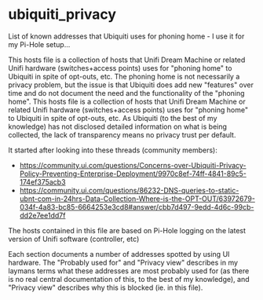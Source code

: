 # ubiquiti_privacy
List of known addresses that Ubiquiti uses for phoning home - I use it for my Pi-Hole setup...

This hosts file is a collection of hosts that Unifi Dream Machine or related Unifi hardware (switches+access points)
uses for "phoning home" to Ubiquiti in spite of opt-outs, etc.
The phoning home is not necessarily a privacy problem, but the issue is that Ubiquiti does add new "features" over time
and do not document the need and the functionality of the "phoning home".
This hosts file is a collection of hosts that Unifi Dream Machine or related Unifi hardware (switches+access points)
uses for "phoning home" to Ubiquiti in spite of opt-outs, etc. 
As Ubiquiti (to the best of my knowledge) has not disclosed detailed information on what is being collected, the lack of transparency means no privacy trust per default.

It started after looking into these threads (community members):
- https://community.ui.com/questions/Concerns-over-Ubiquiti-Privacy-Policy-Preventing-Enterprise-Deployment/9970c8ef-74ff-4841-89c5-174ef375acb3
- https://community.ui.com/questions/86232-DNS-queries-to-static-ubnt-com-in-24hrs-Data-Collection-Where-is-the-OPT-OUT/63972679-034f-4a83-bc85-6664253e3cd8#answer/cbb7d497-9edd-4d6c-99cb-dd2e7ee1dd7f 

The hosts contained in this file are based on Pi-Hole logging on the latest version of Unifi software (controller, etc)

Each section documents a number of addresses spotted by using UI hardware. The "Probably used for" and "Privacy view"
describes in my laymans terms what these addresses are most probably used for (as there is no real central documentation
of this, to the best of my knowledge), and "Privacy view" describes why this is blocked (ie. in this file).
